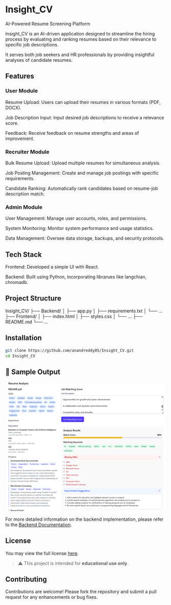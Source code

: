 # Insight_CV

AI-Powered Resume Screening Platform

Insight_CV is an AI-driven application designed to streamline the hiring process by evaluating and ranking resumes based on their relevance to specific job descriptions.

It serves both job seekers and HR professionals by providing insightful analyses of candidate resumes.

## Features

### User Module

Resume Upload: Users can upload their resumes in various formats (PDF, DOCX).

Job Description Input: Input desired job descriptions to receive a relevance score.

Feedback: Receive feedback on resume strengths and areas of improvement.​

### Recruiter Module

Bulk Resume Upload: Upload multiple resumes for simultaneous analysis.

Job Posting Management: Create and manage job postings with specific requirements.

Candidate Ranking: Automatically rank candidates based on resume-job description match.​

### Admin Module

User Management: Manage user accounts, roles, and permissions.

System Monitoring: Monitor system performance and usage statistics.

Data Management: Oversee data storage, backups, and security protocols.​

## Tech Stack

Frontend: Developed a simple UI with React.

Backend: Built using Python, incorporating librarues like langchian, chromadb.

## Project Structure

Insight_CV/
├── Backend/
│   ├── app.py
│   ├── requirements.txt
│   └── ...
├── Frontend/
│   ├── index.html
│   ├── styles.css
│   └── ...
├── README.md
└── ...

## Installation
```bash
git clone https://github.com/anandreddy05/Insight_CV.git
cd Insight_CV
```

## 📸 Sample Output

![Job Seekers Sample Output](https://github.com/anandreddy05/Insight_CV/blob/main/Frontend/SampleOutput/JobSeekers.png?raw=true)

For more detailed information on the backend implementation, please refer to the [Backend Documentation](https://github.com/anandreddy05/Insight_CV/blob/main/Backend/README.md).

## License

You may view the full license [here]([https://creativecommons.org/licenses/by-nc-nd/4.0/](https://github.com/anandreddy05/Insight_CV/blob/main/LICENSE)).

> ⚠️ This project is intended for **educational use only**.  

## Contributing
Contributions are welcome! Please fork the repository and submit a pull request for any enhancements or bug fixes.
